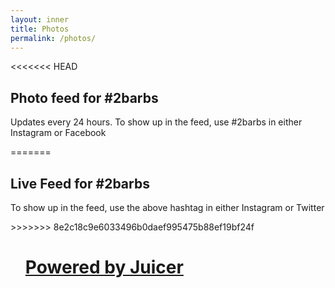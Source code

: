 ```yaml
---
layout: inner
title: Photos
permalink: /photos/
---
```

<<<<<<< HEAD
<div class="col-md-10 col-md-offset-1">
    <h2>Photo feed for #2barbs</h2>
    <p>Updates every 24 hours. To show up in the feed, use #2barbs in either Instagram or Facebook</p>
</div>
<div class="col-md-12 feed">
=======

<div class="feed">
    <h2>Live Feed for #2barbs</h2>
    <p>To show up in the feed, use the above hashtag in either Instagram or Twitter</p>
>>>>>>> 8e2c18c9e6033496b0daef995475b88ef19bf24f
    <script src="//assets.juicer.io/embed.js" type="text/javascript"></script>
    <link href="//assets.juicer.io/embed.css" media="all" rel="stylesheet" type="text/css" />
    <ul class="juicer-feed" data-feed-id="2barbs"><h1 class="referral"><a href="https://www.juicer.io">Powered by Juicer</a></h1></ul>
</div>